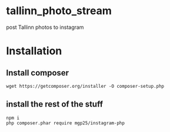 # tallinn_photo_stream
post Tallinn photos to instagram

# Installation

## Install composer

```
wget https://getcomposer.org/installer -O composer-setup.php
```

## install the rest of the stuff

```
npm i
php composer.phar require mgp25/instagram-php
```
